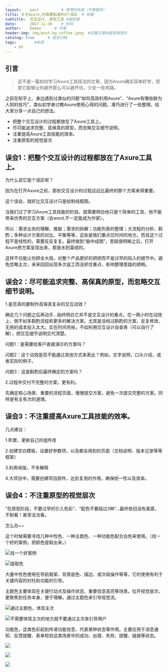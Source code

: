 ```yaml
---
layout:    post          # 使用的布局（不需要改）
title: 关于Axure,你需要知道的4个误区  # 标题 
subtitle:  交互设计, 原型工具 #副标题
date:      2017-11-30    # 时间
author:    Damao      # 作者
header-img: img/post-bg-coffee.jpeg  #这篇文章标题背景图片
catalog: true      # 是否归档
tags:        #标签
    - UX
---
```


## 引言
>这不是一篇如何学习Axure工具技法的文章，因为Axure确实简单好学，但是它能够让你避开那么可以避开坑，少走一些弯路。

之前在知乎上、身边遇到过类似的问题“如何高效利用Axure”、“Axure有哪些鲜为人知的技巧”，类似初学者讨教Axure使用心得的问题。凑巧进行了一些整理，给大家分享一点自己的想法。

* 把整个交互设计的过程都放在了Axure工具上。
* 尽可能追求完整、高保真的原型，而忽略交互细节说明。
* 注重提高Axure工具技能的效率。
* 注重原型的视觉层次

## 误会1：把整个交互设计的过程都放在了Axure工具上。

为什么说它是个误区呢？

因为在打开Axure之前，那些交互设计的过程远远比最终的那个方案来得重要。

这个误会，就好比交互设计只是绘制线框图。

当我们过了学习Axure工具技能的阶段，就需要明白他只是个简单的工具，他不能带来优秀的交互方案（会word,不一定能成为作家）。

所以：需求业务的理解、推敲；需求的拆解；功能列表的整理；大流程的分析、斟酌；多种设计方案的对比、平衡等等，这些是我们重点花时间的地方。而且这个过程不是线性的，需要反反复复。最终做到“脑中成图”，思路很明晰之后，打开Axure把方案呈现出来，那是水到渠成的。

这样不仅能让你顾全大局，对整个产品更好的把控而不是过早的陷入的细节中。避免忽略主次，来来回回出现多次返工而没抓住重点，影响整理思路的顺畅。

## 误会2：尽可能追求完整、高保真的原型，而忽略交互细节说明。

1.是否真的要制作高保真复杂的交互动效？

确定几个问题之后再动手...始终明白它并不是交互设计的重点。花一两小时在动效上，倒不如多斟酌流程和更多的解决方案。尤其是没经过斟酌的方案，反复修改，无用的成本投入太大。实在时间充裕，不如利用交互设计自查表（可以自行了解），把交互细节说明交代清楚。

问题1：是需要给客户直接演示的方案吗？

问题2：这个动效是否不能通过其他方式来表达？例如，文字说明，口头介绍，或者实际的例子。

问题3：这是斟酌后最终确定的方案吗？

2.过程中交付不完整的方案，更有利。

先确定核心场景、重要的流程页面，慢慢提交方案，避免一次提交完整的方案。同样是有主有次的道理。

## 误会3：不注重提高Axure工具技能的效率。

几点建议：

1.积累、更新自己的组件库

2.创建空白模板，设置好参数项，以及都会用到的页面（文档说明、版本记录等等框架）

3.利用母版，不多解释

4.大项目中，需要创建项目部件，达到复用的作用，确保统一性以及效率。

## 误会4：不注重原型的视觉层次

“在原型阶段，不要过早的引入色彩”、“配色不要超过3种”...最终依旧没有美感，不耐看！甚至没法看。

怎么办~~

这个时候需要寻找几种中性色、一种主题色、一种功能色配合白色来使用。（找一个好的案例，把颜色提取出来。）

![找一个好案例](http://upload-images.jianshu.io/upload_images/1708731-a0433a81c8d93ff0?imageMogr2/auto-orient/strip%7CimageView2/2/w/1240)

![提取色](http://upload-images.jianshu.io/upload_images/1708731-926c50c2aa0328cd?imageMogr2/auto-orient/strip%7CimageView2/2/w/1240)

大量中性色使用在导航框架、背景底色、描边、或次级操作等等，它的使用有利于关键内容的衬托和功能的引导。

主题色主要体现在关键行动点及操作状态、重要信息高亮等场景。拉开视觉层次，更聚焦到任务本身，便于理解。通过主题色来引导视觉流。

![通过主题色，体现主次](http://upload-images.jianshu.io/upload_images/1708731-0e93de3e65ef1df6?imageMogr2/auto-orient/strip%7CimageView2/2/w/1240)

![不需要体现主次的地方就不要通过主次来引导用户](http://upload-images.jianshu.io/upload_images/1708731-a9a7c5ef4c1fb20b?imageMogr2/auto-orient/strip%7CimageView2/2/w/1240)

功能色，这类色彩起到传递功能信息、代表某种状态等作用。主要应用于消息通知、反馈提醒、表单校验这类场景中的成功、出错、失败、提醒、链接等状态。

![](http://upload-images.jianshu.io/upload_images/1708731-270c95c5ab3629e8?imageMogr2/auto-orient/strip%7CimageView2/2/w/1240)

![](http://upload-images.jianshu.io/upload_images/1708731-b4cbaa1ffe1386ef?imageMogr2/auto-orient/strip%7CimageView2/2/w/1240)

![](http://upload-images.jianshu.io/upload_images/1708731-3dd050c506e92cfe?imageMogr2/auto-orient/strip%7CimageView2/2/w/1240)
